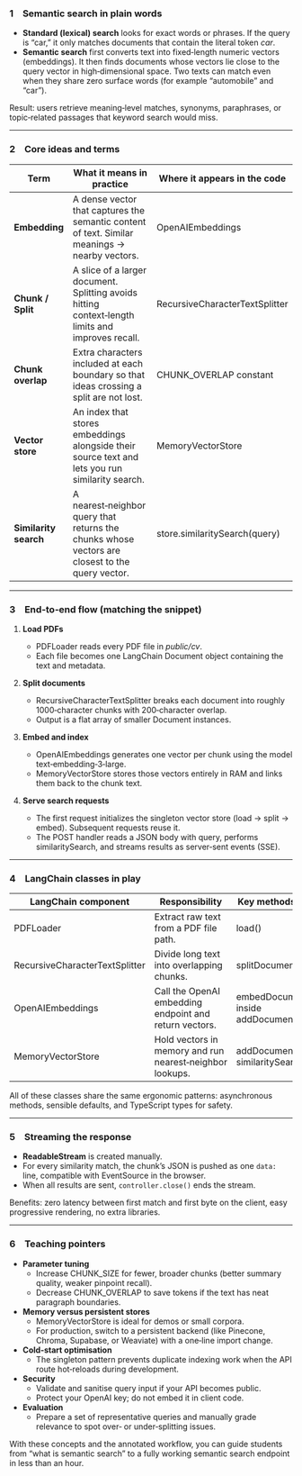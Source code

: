 ### 1 Semantic search in plain words
* **Standard (lexical) search** looks for exact words or phrases. If the query is “car,” it only matches documents that contain the literal token *car*.
* **Semantic search** first converts text into fixed‑length numeric vectors (embeddings). It then finds documents whose vectors lie close to the query vector in high‑dimensional space. Two texts can match even when they share zero surface words (for example “automobile” and “car”).

Result: users retrieve meaning‑level matches, synonyms, paraphrases, or topic‑related passages that keyword search would miss.

---

### 2 Core ideas and terms
| Term | What it means in practice | Where it appears in the code |
|------|---------------------------|------------------------------|
| **Embedding** | A dense vector that captures the semantic content of text. Similar meanings → nearby vectors. | OpenAIEmbeddings |
| **Chunk / Split** | A slice of a larger document. Splitting avoids hitting context‑length limits and improves recall. | RecursiveCharacterTextSplitter |
| **Chunk overlap** | Extra characters included at each boundary so that ideas crossing a split are not lost. | CHUNK_OVERLAP constant |
| **Vector store** | An index that stores embeddings alongside their source text and lets you run similarity search. | MemoryVectorStore |
| **Similarity search** | A nearest‑neighbor query that returns the chunks whose vectors are closest to the query vector. | store.similaritySearch(query) |

---

### 3 End‑to‑end flow (matching the snippet)

1. **Load PDFs**
    * PDFLoader reads every PDF file in *public/cv*.
    * Each file becomes one LangChain Document object containing the text and metadata.

2. **Split documents**
    * RecursiveCharacterTextSplitter breaks each document into roughly 1000‑character chunks with 200‑character overlap.
    * Output is a flat array of smaller Document instances.

3. **Embed and index**
    * OpenAIEmbeddings generates one vector per chunk using the model text‑embedding‑3‑large.
    * MemoryVectorStore stores those vectors entirely in RAM and links them back to the chunk text.

4. **Serve search requests**
    * The first request initializes the singleton vector store (load → split → embed). Subsequent requests reuse it.
    * The POST handler reads a JSON body with query, performs similaritySearch, and streams results as server‑sent events (SSE).

---

### 4 LangChain classes in play

| LangChain component | Responsibility | Key methods used |
|---------------------|----------------|------------------|
| PDFLoader | Extract raw text from a PDF file path. | load() |
| RecursiveCharacterTextSplitter | Divide long text into overlapping chunks. | splitDocuments() |
| OpenAIEmbeddings | Call the OpenAI embedding endpoint and return vectors. | embedDocuments() inside addDocuments() |
| MemoryVectorStore | Hold vectors in memory and run nearest‑neighbor lookups. | addDocuments(), similaritySearch() |

All of these classes share the same ergonomic patterns: asynchronous methods, sensible defaults, and TypeScript types for safety.

---

### 5 Streaming the response
* **ReadableStream** is created manually.
* For every similarity match, the chunk’s JSON is pushed as one `data:` line, compatible with EventSource in the browser.
* When all results are sent, `controller.close()` ends the stream.

Benefits: zero latency between first match and first byte on the client, easy progressive rendering, no extra libraries.

---

### 6 Teaching pointers

* **Parameter tuning**
    * Increase CHUNK_SIZE for fewer, broader chunks (better summary quality, weaker pinpoint recall).
    * Decrease CHUNK_OVERLAP to save tokens if the text has neat paragraph boundaries.
* **Memory versus persistent stores**
    * MemoryVectorStore is ideal for demos or small corpora.
    * For production, switch to a persistent backend (like Pinecone, Chroma, Supabase, or Weaviate) with a one‑line import change.
* **Cold‑start optimisation**
    * The singleton pattern prevents duplicate indexing work when the API route hot‑reloads during development.
* **Security**
    * Validate and sanitise query input if your API becomes public.
    * Protect your OpenAI key; do not embed it in client code.
* **Evaluation**
    * Prepare a set of representative queries and manually grade relevance to spot over‑ or under‑splitting issues.

With these concepts and the annotated workflow, you can guide students from “what is semantic search” to a fully working semantic search endpoint in less than an hour.
